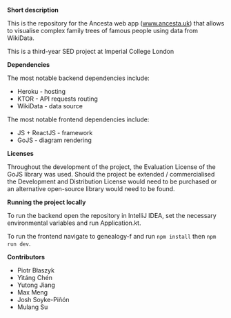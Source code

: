 **Short description**

This is the repository for the Ancesta web app (www.ancesta.uk) that allows to visualise complex family trees of 
famous people using data from WikiData.

This is a third-year SED project at Imperial College London

**Dependencies**

The most notable backend dependencies include:
- Heroku - hosting
- KTOR - API requests routing
- WikiData - data source

The most notable frontend dependencies include:
- JS + ReactJS - framework
- GoJS - diagram rendering

**Licenses**

Throughout the development of the project, the Evaluation License of the GoJS library was used.
Should the project be extended / commercialised the Development and Distribution License would need to 
be purchased or an alternative open-source library would need to be found.

**Running the project locally**

To run the backend open the repository in IntelliJ IDEA, set the necessary environmental variables and run Application.kt.

To run the frontend navigate to genealogy-f and run ```npm install``` then ```npm run dev```.

**Contributors**

- Piotr Błaszyk
- Yìtáng Chén
- Yutong Jiang
- Max Meng
- Josh Soyke-Piñón
- Mulang Su
